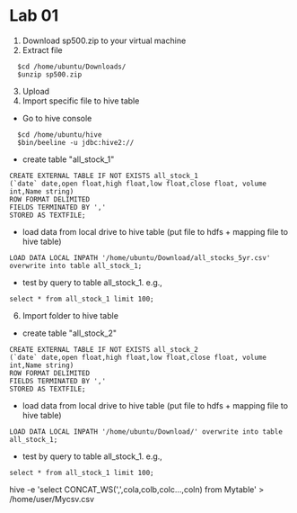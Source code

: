 # Lab 01

1. Download sp500.zip to your virtual machine
2. Extract file 
```
  $cd /home/ubuntu/Downloads/
  $unzip sp500.zip
```
3. Upload 
4. Import specific file to hive table
- Go to hive console
```
  $cd /home/ubuntu/hive
  $bin/beeline -u jdbc:hive2://
```
- create table "all_stock_1"
```
CREATE EXTERNAL TABLE IF NOT EXISTS all_stock_1
(`date` date,open float,high float,low float,close float, volume int,Name string)
ROW FORMAT DELIMITED
FIELDS TERMINATED BY ','
STORED AS TEXTFILE;
```
- load data from local drive to hive table (put file to hdfs + mapping file to hive table)
```
LOAD DATA LOCAL INPATH '/home/ubuntu/Download/all_stocks_5yr.csv' overwrite into table all_stock_1;
```

- test by query to table all_stock_1. e.g.,
```
select * from all_stock_1 limit 100;
```
6. Import folder to hive table
- create table "all_stock_2"
```
CREATE EXTERNAL TABLE IF NOT EXISTS all_stock_2
(`date` date,open float,high float,low float,close float, volume int,Name string)
ROW FORMAT DELIMITED
FIELDS TERMINATED BY ','
STORED AS TEXTFILE;
```
- load data from local drive to hive table (put file to hdfs + mapping file to hive table)
```
LOAD DATA LOCAL INPATH '/home/ubuntu/Download/' overwrite into table all_stock_1;
```

- test by query to table all_stock_1. e.g.,
```
select * from all_stock_1 limit 100;
```

hive -e 'select CONCAT_WS(',',cola,colb,colc...,coln) from Mytable' > /home/user/Mycsv.csv
